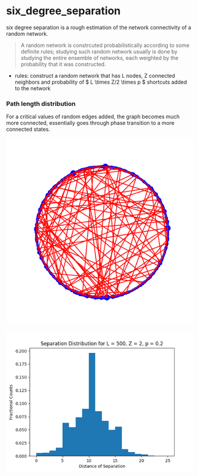 # six_degree_separation

six degree separation is a rough estimation of the network connectivity of a random network.

> A random network is constrcuted probabilistically according to some definite rules; studying such random network usually is done by studying the entire ensemble of networks, each weighted by the probability that it was constructed.

- rules: construct a random network that has L nodes, Z connected neighbors and probability of $ L \times Z/2 \times p $ shortcuts added to the network

### Path length distribution

For a critical values of random edges added, the graph becomes much more connected, essentially goes through phase transition to a more connected states.


![more_connected](/six_degree_separation/images/more_connected.png)


![sep_disr_more](/six_degree_separation/images/sep_distr_more.png)




